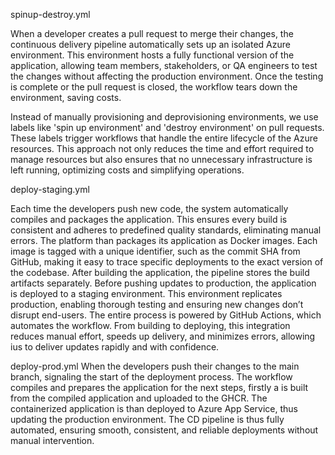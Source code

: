 spinup-destroy.yml

When a developer creates a pull request to merge their changes, the continuous delivery pipeline  automatically sets up an isolated Azure environment. This environment hosts a fully functional version of the application, allowing team members, stakeholders, or QA engineers to test the changes without affecting the production environment. Once the testing is complete or the pull request is closed, the workflow tears down the environment, saving costs.

Instead of manually provisioning and deprovisioning environments, we use labels like 'spin up environment' and 'destroy environment' on pull requests. These labels trigger workflows that handle the entire lifecycle of the Azure resources. This approach not only reduces the time and effort required to manage resources but also ensures that no unnecessary infrastructure is left running, optimizing costs and simplifying operations.

deploy-staging.yml

Each time the developers push new code, the system automatically compiles and packages the application. This ensures every build is consistent and adheres to predefined quality standards, eliminating manual errors.
The platform than packages its application as Docker images. Each image is tagged with a unique identifier, such as the commit SHA from GitHub, making it easy to trace specific deployments to the exact version of the codebase.
After building the application, the pipeline stores the build artifacts separately. 
Before pushing updates to production, the application is deployed to a staging environment. This environment replicates production, enabling thorough testing and ensuring new changes don’t disrupt end-users.
The entire process is powered by GitHub Actions, which automates the workflow. From building to deploying, this integration reduces manual effort, speeds up delivery, and minimizes errors, allowing ius to deliver updates rapidly and with confidence.

deploy-prod.yml
When the developers push their changes to the main branch, signaling the start of the deployment process. The workflow compiles and prepares the application for the next steps, firstly a  is built from the compiled application and uploaded to the GHCR. The containerized application is than deployed to Azure App Service, thus updating the production environment. The CD pipeline is thus fully automated, ensuring smooth, consistent, and reliable deployments without manual intervention.

